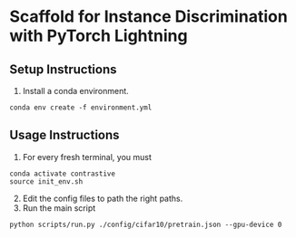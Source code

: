 # Scaffold for Instance Discrimination with PyTorch Lightning

## Setup Instructions

1. Install a conda environment.
```
conda env create -f environment.yml
```

## Usage Instructions

1. For every fresh terminal, you must
```
conda activate contrastive
source init_env.sh
```
2. Edit the config files to path the right paths.
3. Run the main script
```
python scripts/run.py ./config/cifar10/pretrain.json --gpu-device 0
```
